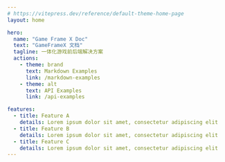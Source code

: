 ```yaml
---
# https://vitepress.dev/reference/default-theme-home-page
layout: home

hero:
  name: "Game Frame X Doc"
  text: "GameFrameX 文档"
  tagline: 一体化游戏前后端解决方案
  actions:
    - theme: brand
      text: Markdown Examples
      link: /markdown-examples
    - theme: alt
      text: API Examples
      link: /api-examples

features:
  - title: Feature A
    details: Lorem ipsum dolor sit amet, consectetur adipiscing elit
  - title: Feature B
    details: Lorem ipsum dolor sit amet, consectetur adipiscing elit
  - title: Feature C
    details: Lorem ipsum dolor sit amet, consectetur adipiscing elit
---
```


